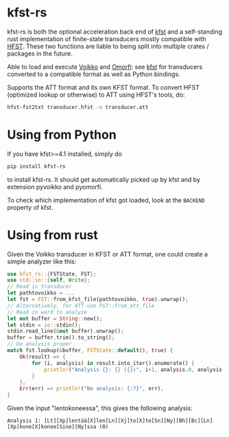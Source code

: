 # kfst-rs

kfst-rs is both the optional acceleration back end of [kfst](https://github.com/fergusq/fst-python) and a self-standing rust implementation of finite-state transducers mostly compatible with [HFST](https://hfst.github.io/). These two functions are liable to being split into multiple crates / packages in the future.

Able to load and execute [Voikko](https://voikko.puimula.org/) and [Omorfi](https://github.com/flammie/omorfi):
see [kfst](https://github.com/fergusq/fst-python) for transducers converted to a compatible format as well as Python bindings.

Supports the ATT format and its own KFST format.
To convert HFST (optimized lookup or otherwise) to ATT using HFST's tools, do:
```bash
hfst-fst2txt transducer.hfst -o transducer.att
```

# Using from Python

If you have kfst>=4.1 installed, simply do

```bash
pip install kfst-rs
```

to install kfst-rs. It should get automatically picked up by kfst and by extension pyvoikko and pyomorfi.

To check which implementation of kfst got loaded, look at the `BACKEND` property of kfst.

# Using from rust

Given the Voikko transducer in KFST or ATT format, one could create a simple analyzer like this:
```rust
use kfst_rs::{FSTState, FST};
use std::io::{self, Write};
// Read in transducer
let pathtovoikko = ...
let fst = FST::from_kfst_file(pathtovoikko, true).unwrap();
// Alternatively, for ATT use FST::from_att_file
// Read in word to analyze
let mut buffer = String::new();
let stdin = io::stdin();
stdin.read_line(&mut buffer).unwrap();
buffer = buffer.trim().to_string();
// Do analysis proper
match fst.lookup(&buffer, FSTState::default(), true) {
    Ok(result) => {
        for (i, analysis) in result.into_iter().enumerate() {
            println!("Analysis {}: {} ({})", i+1, analysis.0, analysis.1)
        }
    },
    Err(err) => println!("No analysis: {:?}", err),
}
```
Given the input "lentokoneessa", this gives the following analysis:
```text
Analysis 1: [Lt][Xp]lentää[X]len[Ln][Xj]to[X]to[Sn][Ny][Bh][Bc][Ln][Xp]kone[X]konee[Sine][Ny]ssa (0)
```